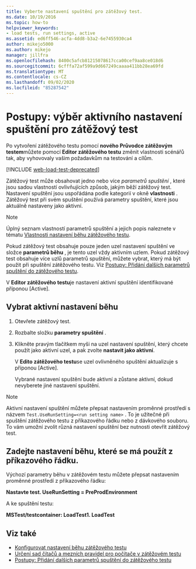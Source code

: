 ```yaml
---
title: Vyberte nastavení spuštění pro zátěžový test.
ms.date: 10/19/2016
ms.topic: how-to
helpviewer_keywords:
- load tests, run settings, active
ms.assetid: ed6ff546-acfa-4dd8-b3a2-6e7455930ca4
author: mikejo5000
ms.author: mikejo
manager: jillfra
ms.openlocfilehash: 8400c5afcb81215078617cca00cef9aa8ce018d6
ms.sourcegitcommit: 6cfffa72af599a9d667249caaaa411bb28ea69fd
ms.translationtype: MT
ms.contentlocale: cs-CZ
ms.lasthandoff: 09/02/2020
ms.locfileid: "85287542"
---
```

# <a name="how-to-select-the-active-run-setting-for-a-load-test"></a>Postupy: výběr aktivního nastavení spuštění pro zátěžový test

Po vytvoření zátěžového testu pomocí **nového Průvodce zátěžovým testem**můžete pomocí **Editor zátěžového testu** změnit vlastnosti scénářů tak, aby vyhovovaly vašim požadavkům na testování a cílům.

[!INCLUDE [web-load-test-deprecated](includes/web-load-test-deprecated.md)]

Zátěžový test může obsahovat jedno nebo více *parametrů spuštění* , které jsou sadou vlastností ovlivňujících způsob, jakým běží zátěžový test. Nastavení spuštění jsou uspořádána podle kategorií v okně **vlastnosti** . Zátěžový test při svém spuštění používá parametry spuštění, které jsou aktuálně nastaveny jako aktivní.

> [!NOTE]
> Úplný seznam vlastností parametrů spuštění a jejich popis naleznete v tématu [Vlastnosti nastavení běhu zátěžového testu](../test/load-test-run-settings-properties.md).

Pokud zátěžový test obsahuje pouze jeden uzel nastavení spuštění ve složce **parametrů běhu** , je tento uzel vždy aktivním uzlem. Pokud zátěžový test obsahuje více uzlů parametrů spuštění, můžete vybrat, který má být použit při spuštění zátěžového testu. Viz [Postupy: Přidání dalších parametrů spuštění do zátěžového testu](../test/how-to-add-additional-run-settings-to-a-load-test.md).

V **Editor zátěžového testu**je nastavení aktivní spuštění identifikované příponou [Active].

## <a name="select-the-active-run-setting"></a>Vybrat aktivní nastavení běhu

1. Otevřete zátěžový test.

2. Rozbalte složku **parametry spuštění** .

3. Klikněte pravým tlačítkem myši na uzel nastavení spuštění, který chcete použít jako aktivní uzel, a pak zvolte **nastavit jako aktivní**.

     V **Edito zátěžového testu**se uzel ovlivněného spuštění aktualizuje s příponou [Active].

     Vybrané nastavení spuštění bude aktivní a zůstane aktivní, dokud nevyberete jiné nastavení spuštění.

> [!NOTE]
> Aktivní nastavení spuštění můžete přepsat nastavením proměnné prostředí s názvem `Test.UseRunSetting=<run setting name>` . To je užitečné při spuštění zátěžového testu z příkazového řádku nebo z dávkového souboru. To vám umožní zvolit různá nastavení spuštění bez nutnosti otevřít zátěžový test.

## <a name="specify-the-run-setting-to-use-from-the-command-line"></a>Zadejte nastavení běhu, které se má použít z příkazového řádku.

Výchozí parametry běhu v zátěžovém testu můžete přepsat nastavením proměnné prostředí z příkazového řádku:

**Nastavte test. UseRunSetting = PreProdEnvironment**

A ke spuštění testu:

**MSTest/testcontainer: LoadTest1. LoadTest**

## <a name="see-also"></a>Viz také

- [Konfigurovat nastavení běhu zátěžového testu](../test/configure-load-test-run-settings.md)
- [Určení sad čítačů a mezních pravidel pro počítače v zátěžovém testu](../test/specify-counter-sets-and-threshold-rules-for-load-testing.md)
- [Postupy: Přidání dalších parametrů spuštění do zátěžového testu](../test/how-to-add-additional-run-settings-to-a-load-test.md)
